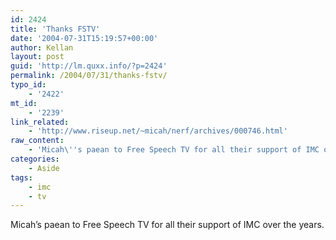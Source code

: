 ```yaml
---
id: 2424
title: 'Thanks FSTV'
date: '2004-07-31T15:19:57+00:00'
author: Kellan
layout: post
guid: 'http://lm.quxx.info/?p=2424'
permalink: /2004/07/31/thanks-fstv/
typo_id:
    - '2422'
mt_id:
    - '2239'
link_related:
    - 'http://www.riseup.net/~micah/nerf/archives/000746.html'
raw_content:
    - 'Micah\''s paean to Free Speech TV for all their support of IMC over the years.'
categories:
    - Aside
tags:
    - imc
    - tv
---
```


Micah’s paean to Free Speech TV for all their support of IMC over the years.